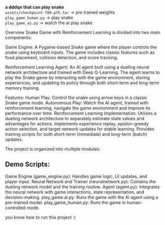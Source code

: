 **a dddqn that can play snake**  
`assets/checkpoint-700.pth.tar` -> pre trained weights  
`play_game_human.py` -> play snake  
`play_game_ai.py` -> watch the ai play snake   

Overview
Snake Game with Reinforcement Learning is divided into two main components:

Game Engine:
A Pygame-based Snake game where the player controls the snake using keyboard inputs. The game includes classic features such as food placement, collision detection, and score tracking.

Reinforcement Learning Agent:
An AI agent built using a dueling neural network architecture and trained with Deep Q-Learning. The agent learns to play the Snake game by interacting with the game environment, storing experiences, and updating its policy through both short-term and long-term memory training.   

Features:
Human Play: Control the snake using arrow keys in a classic Snake game mode.
Autonomous Play: Watch the AI agent, trained with reinforcement learning, navigate the game environment and improve its performance over time.
Reinforcement Learning Implementation: Utilizes a dueling network architecture to separately estimate state values and advantages for actions.
Implements experience replay, epsilon-greedy action selection, and target network updates for stable learning.
Provides training scripts for both short-term (immediate) and long-term (batch) updates.

The project is organized into multiple modules:
## Demo Scripts:
Game Engine (game_engine.py): Handles game logic, UI updates, and player input.
Neural Network and Trainer (neuralnetwork.py): Contains the dueling network model and the training routine.
Agent (agent.py): Integrates the neural network with game interactions, state representation, and decision-making.
play_game.ai.py: Runs the game with the AI agent using a pre-trained model.
play_game_human.py: Runs the game in human-controlled mode.

you know how to run this project :)
